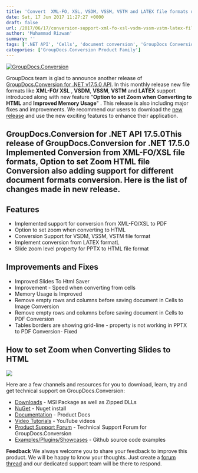 ```yaml
---
title: 'Convert  XML-FO, XSL, VSDM, VSSM, VSTM and LATEX file formats using in GroupDocs.Conversion for .NET v17.5.0'
date: Sat, 17 Jun 2017 11:27:27 +0000
draft: false
url: /2017/06/17/conversion-support-xml-fo-xsl-vsdm-vssm-vstm-latex-file-format-introduced-groupdocs.conversion-.net-v17.5.0/
author: 'Muhammad Rizwan'
summary: ''
tags: ['.NET API', 'Cells', 'document conversion', 'GroupDocs Conversion for .NET', 'HTML', 'Improved', 'LATEX', 'PDF', 'Performance', 'VSDM', 'VSSM', 'VSTM', 'XML-FO', 'XSL', 'Zoom Option']
categories: ['GroupDocs.Conversion Product Family']
---
```


[![GroupDocs.Conversion](https://blog.groupdocs.com/wp-content/uploads/sites/4/2016/11/groupdocs-conversion-net.png)](https://www.groupdocs.com/products/conversion/net)

GroupDocs team is glad to announce another release of [GroupDocs.Conversion for .NET v17.5.0 API](https://www.groupdocs.com/products/conversion/net). In this monthly release new file formats like **XML-FO/ XSL** , **VSDM**, **VSSM**, **VSTM** and **LATEX** support introduced along with new feature "**Option to set Zoom when Converting to HTML** and **Improved Memory Usage**" . This release is also including major fixes and improvements. We recommend our users to download the [new release](https://downloads.groupdocs.com/conversion/net) and use the new exciting features to enhance their application.

## GroupDocs.Conversion for .NET API 17.5.0This release of **GroupDocs.Conversion for .NET 17.5.0** Implemented Conversion from **XML-FO/XSL** file formats, **Option to set Zoom HTML file Conversion** also adding support for different document formats conversion. Here is the list of changes made in new release.

## Features

*   Implemented support for conversion from XML-FO/XSL to PDF
*   Option to set zoom when converting to HTML
*   Conversion Support for VSDM, VSSM, VSTM file format
*   Implement conversion from LATEX formatL
*   Slide zoom level property for PPTX to HTML file format

## Improvements and Fixes

*   Improved Slides To Html Saver
*   Improvement - Speed when converting from cells
*   Memory Usage is Improved
*   Remove empty rows and columns before saving document in Cells to Image Conversion
*   Remove empty rows and columns before saving document in Cells to PDF Conversion
*   Tables borders are showing grid-line - property is not working in PPTX to PDF Conversion- Fixed

## How to set Zoom when Converting Slides to HTML

![](http://blog.groupdocs.com/wp-content/uploads/sites/4/2017/06/ZoomFromHTML-1.png)

Here are a few channels and resources for you to download, learn, try and get technical support on GroupDocs.Conversion:

*   [Downloads](http://www.groupdocs.com/downloads/conversion/net) - MSI Package as well as Zipped DLLs
*   [NuGet](https://www.nuget.org/packages/groupdocs-conversion-dotnet/) - Nuget install
*   [Documentation](http://groupdocs.com/docs/display/conversionnet/Home "Documentation") - Product Docs
*   [Video Tutorials](https://www.youtube.com/channel/UCNHpIBspxU4tXrOmpsYUXKQ/playlists "video tutorials") - YouTube videos
*   [Product Support Forum](http://groupdocs.com/Community/forums/groupdocs.conversion-product-family/7/showforum.aspx "Support forum") \- Technical Support Forum for GroupDocs.Conversion
*   [Examples/Plugins/Showcases](https://github.com/groupdocsconversion/GroupDocs_Conversion_NET "examples,plugins,showcases") - Github source code examples

**Feedback** We always welcome you to share your feedback to improve this product. We will be happy to know your thoughts. Just create a [forum thread](http://groupdocs.com/Community/forums/groupdocs.conversion-product-family/7/showforum.aspx) and our dedicated support team will be there to respond.




